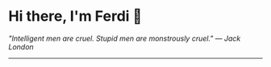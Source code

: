 <h1>Hi there, I'm Ferdi 👋</h1>

<p><em>
  "Intelligent men are cruel. Stupid men are monstrously cruel." — Jack London
</em></p>

---
